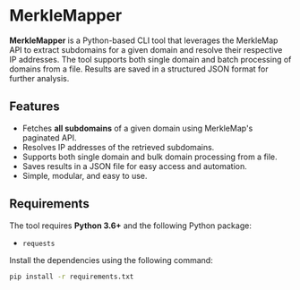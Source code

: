 # MerkleMapper

**MerkleMapper** is a Python-based CLI tool that leverages the MerkleMap API to extract subdomains for a given domain and resolve their respective IP addresses. The tool supports both single domain and batch processing of domains from a file. Results are saved in a structured JSON format for further analysis.

## Features

- Fetches **all subdomains** of a given domain using MerkleMap's paginated API.
- Resolves IP addresses of the retrieved subdomains.
- Supports both single domain and bulk domain processing from a file.
- Saves results in a JSON file for easy access and automation.
- Simple, modular, and easy to use.

## Requirements

The tool requires **Python 3.6+** and the following Python package:
- `requests`

Install the dependencies using the following command:
```bash
pip install -r requirements.txt
